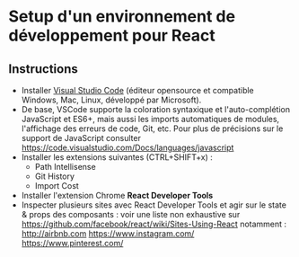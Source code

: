# Setup d'un environnement de développement pour React

## Instructions
- Installer [Visual Studio Code](https://code.visualstudio.com/) (éditeur opensource et compatible Windows, Mac, Linux, développé par Microsoft).
- De base, VSCode supporte la coloration syntaxique et l'auto-complétion JavaScript et ES6+, mais aussi les imports automatiques de modules, l'affichage des erreurs de code, Git, etc. Pour plus de précisions sur le support de JavaScript consulter https://code.visualstudio.com/Docs/languages/javascript
- Installer les extensions suivantes (CTRL+SHIFT+x) :
	+ Path Intellisense
	+ Git History
	+ Import Cost
- Installer l'extension Chrome **React Developer Tools**
- Inspecter plusieurs sites avec React Developer Tools et agir sur le state & props des composants :
voir une liste non exhaustive sur https://github.com/facebook/react/wiki/Sites-Using-React
notamment :
http://airbnb.com
https://www.instagram.com/
https://www.pinterest.com/
